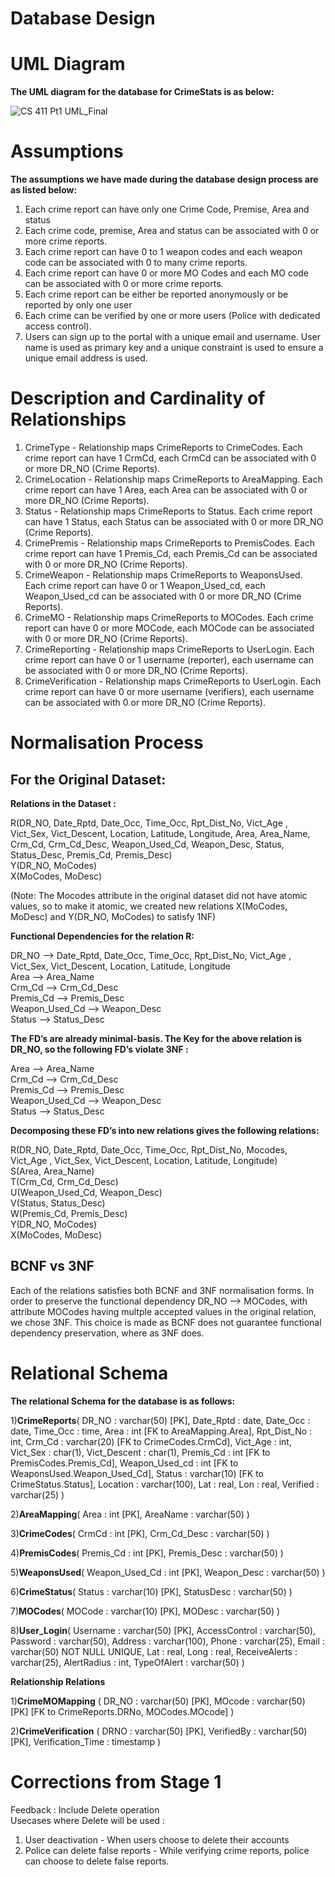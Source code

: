 # Database Design

# UML Diagram
**The UML diagram for the database for CrimeStats is as below:**

![CS 411 Pt1 UML_Final](https://github.com/cs411-alawini/fa23-cs411-team009-ERROR/assets/30744984/07f4fd84-5b7e-4bc6-a896-975ab3ded825)



# Assumptions
**The assumptions we have made during the database design process are as listed below:**
1) Each crime report can have only one Crime Code, Premise, Area and status
2) Each crime code, premise, Area and status can be associated with 0 or more crime reports.
3) Each crime report can have 0 to 1 weapon codes and each weapon code can be associated with 0 to many crime reports.
4) Each crime report can have 0 or more MO Codes and each MO code can be associated with 0 or more crime reports.
5) Each crime report can be either be reported anonymously or be reported by only one user
6) Each crime can be verified by one or more users (Police with dedicated access control).
7) Users can sign up to the portal with a unique email and username. User name is used as primary key and a unique constraint is used to ensure a unique email address is used.

# Description and Cardinality of Relationships

1. CrimeType - Relationship maps CrimeReports to CrimeCodes. Each crime report can have 1 CrmCd, each CrmCd can be associated with 0 or more DR_NO (Crime Reports).<br>
2. CrimeLocation - Relationship maps CrimeReports to AreaMapping. Each crime report can have 1 Area, each Area can be associated with 0 or more DR_NO (Crime Reports).<br>
3. Status - Relationship maps CrimeReports to Status. Each crime report can have 1 Status, each Status can be associated with 0 or more DR_NO (Crime Reports).<br>
4. CrimePremis - Relationship maps CrimeReports to PremisCodes. Each crime report can have 1 Premis_Cd, each Premis_Cd can be associated with 0 or more DR_NO (Crime Reports).<br>
5. CrimeWeapon - Relationship maps CrimeReports to WeaponsUsed. Each crime report can have 0 or 1 Weapon_Used_cd, each Weapon_Used_cd can be associated with 0 or more DR_NO (Crime Reports).<br>
6. CrimeMO - Relationship maps CrimeReports to MOCodes. Each crime report can have 0 or more MOCode, each MOCode can be associated with 0 or more DR_NO (Crime Reports).<br>
7. CrimeReporting - Relationship maps CrimeReports to UserLogin. Each crime report can have 0 or 1 username (reporter), each username can be associated with 0 or more DR_NO (Crime Reports).<br>
8. CrimeVerification - Relationship maps CrimeReports to UserLogin. Each crime report can have 0 or more username (verifiers), each username can be associated with 0 or more DR_NO (Crime Reports).<br>

# Normalisation Process

## For the Original Dataset:

**Relations in the Dataset :**

R(DR_NO, Date_Rptd, Date_Occ, Time_Occ, Rpt_Dist_No, Vict_Age , Vict_Sex, Vict_Descent, Location, Latitude, Longitude, Area, Area_Name, Crm_Cd, Crm_Cd_Desc, Weapon_Used_Cd, Weapon_Desc, Status, Status_Desc, Premis_Cd, Premis_Desc)<br>
Y(DR_NO, MoCodes)<br>
X(MoCodes, MoDesc)<br>

(Note: The Mocodes attribute in the original dataset did not have atomic values, so to make it atomic, we created new relations X(MoCodes, MoDesc) and Y(DR_NO, MoCodes) to satisfy 1NF)

**Functional Dependencies for the relation R:**

DR_NO --> Date_Rptd, Date_Occ, Time_Occ, Rpt_Dist_No, Vict_Age , Vict_Sex, Vict_Descent, Location, Latitude, Longitude<br>
Area --> Area_Name<br>
Crm_Cd --> Crm_Cd_Desc<br>
Premis_Cd --> Premis_Desc<br>
Weapon_Used_Cd --> Weapon_Desc<br>
Status --> Status_Desc

**The FD’s are already minimal-basis. The Key for the above relation is DR_NO, so the following FD’s violate 3NF :**

Area --> Area_Name<br>
Crm_Cd --> Crm_Cd_Desc<br>
Premis_Cd --> Premis_Desc<br>
Weapon_Used_Cd --> Weapon_Desc<br>
Status --> Status_Desc<br>

**Decomposing these FD’s into new relations gives the following relations:**

R(DR_NO, Date_Rptd, Date_Occ, Time_Occ, Rpt_Dist_No, Mocodes, Vict_Age , Vict_Sex, Vict_Descent, Location, Latitude, Longitude)<br>
S(Area, Area_Name)<br>
T(Crm_Cd, Crm_Cd_Desc)<br>
U(Weapon_Used_Cd, Weapon_Desc)<br>
V(Status, Status_Desc)<br>
W(Premis_Cd, Premis_Desc)<br>
Y(DR_NO, MoCodes)<br>
X(MoCodes, MoDesc)<br>

## BCNF vs 3NF
Each of the relations satisfies both BCNF and 3NF normalisation forms. In order to preserve the functional dependency DR_NO --> MOCodes, with attribute MOCodes having multple accepted values in the original relation, we chose 3NF. This choice is made as BCNF does not guarantee functional dependency preservation, where as 3NF does.

# Relational Schema

**The relational Schema for the database is as follows:**

1)**CrimeReports**(
DR_NO : varchar(50) [PK],
Date_Rptd : date,
Date_Occ : date,
Time_Occ : time,
Area : int [FK to AreaMapping.Area],
Rpt_Dist_No : int,
Crm_Cd : varchar(20)  [FK to CrimeCodes.CrmCd],
Vict_Age : int,
Vict_Sex : char(1),
Vict_Descent : char(1),
Premis_Cd : int  [FK to PremisCodes.Premis_Cd],
Weapon_Used_cd : int  [FK to WeaponsUsed.Weapon_Used_Cd],
Status : varchar(10) [FK to CrimeStatus.Status],
Location : varchar(100),
Lat : real,
Lon : real,
Verified : varchar(25)
)
 
2)**AreaMapping**(
Area : int  [PK],
AreaName : varchar(50)
)
 
3)**CrimeCodes**(
CrmCd : int  [PK],
Crm_Cd_Desc : varchar(50)
)
 
4)**PremisCodes**(
Premis_Cd : int [PK],
Premis_Desc : varchar(50)
)
 
5)**WeaponsUsed**(
Weapon_Used_Cd : int [PK],
Weapon_Desc : varchar(50)
)
 
6)**CrimeStatus**(
Status : varchar(10) [PK],
StatusDesc : varchar(50)
)
 
7)**MOCodes**(
MOCode : varchar(10) [PK],
MODesc : varchar(50)
)

8)**User_Login**(
Username : varchar(50) [PK],
AccessControl : varchar(50),
Password : varchar(50),
Address : varchar(100),
Phone : varchar(25),
Email : varchar(50) NOT NULL UNIQUE,
Lat : real,
Long : real,
ReceiveAlerts : varchar(25),
AlertRadius : int,
TypeOfAlert : varchar(50)
)
 
**Relationship Relations**
 
1)**CrimeMOMapping** (
DR_NO : varchar(50) [PK],
MOcode : varchar(50) [PK]
[FK to CrimeReports.DRNo, MOCodes.MOcode]
)
 
2)**CrimeVerification** (
DRNO : varchar(50) [PK],
VerifiedBy : varchar(50) [PK],
Verification_Time : timestamp
)


# Corrections from Stage 1
Feedback : Include Delete operation<br>
Usecases where Delete will be used :
1. User deactivation - When users choose to delete their accounts
2. Police can delete false reports - While verifying crime reports, police can choose to delete false reports.






